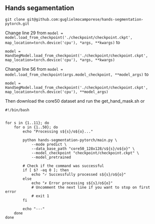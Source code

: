 ## Hands segamentation
```
git clone git@github.com:guglielmocamporese/hands-segmentation-pytorch.git
```

Change line 29 from `model = model.load_from_checkpoint('./checkpoint/checkpoint.ckpt', map_location=torch.device('cpu'), *args, **kwargs)` to 

```
model = HandSegModel.load_from_checkpoint('./checkpoint/checkpoint.ckpt', map_location=torch.device('cpu'), *args, **kwargs)
```

Change line 56 from `model = model.load_from_checkpoint(args.model_checkpoint, **model_args)` to

```
model = HandSegModel.load_from_checkpoint('./checkpoint/checkpoint.ckpt', map_location=torch.device('cpu'), **model_args)
```

Then download the core50 dataset and run the get_hand_mask.sh or

```
#!/bin/bash


for s in {1..11}; do
    for o in {1..50}; do
        echo "Processing s${s}/o${o}..."
        
        python hands-segmentation-pytorch/main.py \
            --mode predict \
            --data_base_path "core50_128x128/s${s}/o${o}" \
            --model_checkpoint "checkpoint/checkpoint.ckpt" \
            --model_pretrained
        
        # Check if the command was successful
        if [ $? -eq 0 ]; then
            echo "✓ Successfully processed s${s}/o${o}"
        else
            echo "✗ Error processing s${s}/o${o}"
            # Uncomment the next line if you want to stop on first error
            # exit 1
        fi
        
        echo "---"
    done
done
```
